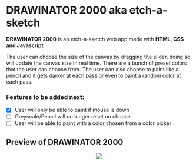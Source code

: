 
# DRAWINATOR 2000 aka etch-a-sketch

**DRAWINATOR 2000**  is an etch-a-sketch web app made with **HTML, CSS and Javascript**

The user can choose the size of the canvas by dragging the slider, doing so will update the canvas size in real time. 
There are a bunch of preset colors that the user can choose from. 
The user can also choose to paint like a pencil and it gets darker at each pass or even to paint a random color at each pass.

### Features to be added next:
 - [x] User will only be able to paint if mouse is down 
 - [ ] Greyscale/Pencil will no longer reset on choose
 - [ ] User will be able to paint with a color chosen from a color picker

## Preview of DRAWINATOR 2000 
<p align="center">
  <img src="https://i.imgur.com/dg7cmoh.png">
</p>
